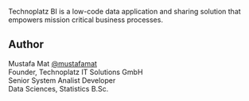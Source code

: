 Technoplatz BI is a low-code data application and sharing solution that empowers mission critical business processes.

## Author
Mustafa Mat [@mustafamat](https://www.github.com/mustafamat)\
Founder, Technoplatz IT Solutions GmbH\
Senior System Analist Developer\
Data Sciences, Statistics B.Sc.